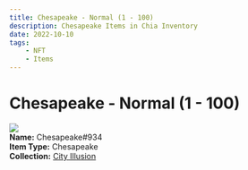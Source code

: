 ```yaml
---
title: Chesapeake - Normal (1 - 100)
description: Chesapeake Items in Chia Inventory
date: 2022-10-10
tags:
    - NFT
    - Items
---
```


# Chesapeake - Normal (1 - 100)
<div class="item_thumbnail">
<img loading="lazy" src="https://en7evkcafdff3zykclmo6orgravs3ca7cz4wn5v7yef2tcfswu.arweave.net/_I35KqEAoyl3nChLY7zomiCstiB8WeWb2v8ELqYiytc"><br/>
<div><strong>Name:</strong> Chesapeake#934</div>
<div><strong>Item Type:</strong> Chesapeake</div>
<div><strong>Collection:</strong> <a href="https://www.spacescan.io/xch/nft/collection/col1lend2dcn558km4wcwta4xnkfv3xpcmlp9kyt0m909emvfxechlyqdl5ndg">City Illusion</a></div>
</div>

